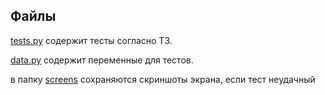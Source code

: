 Файлы
-----

[tests.py](tests.py) содержит тесты согласно ТЗ.

[data.py](data.py) содержит переменные для тестов.

в папку [screens](screens) сохраняются скриншоты экрана, если тест неудачный
